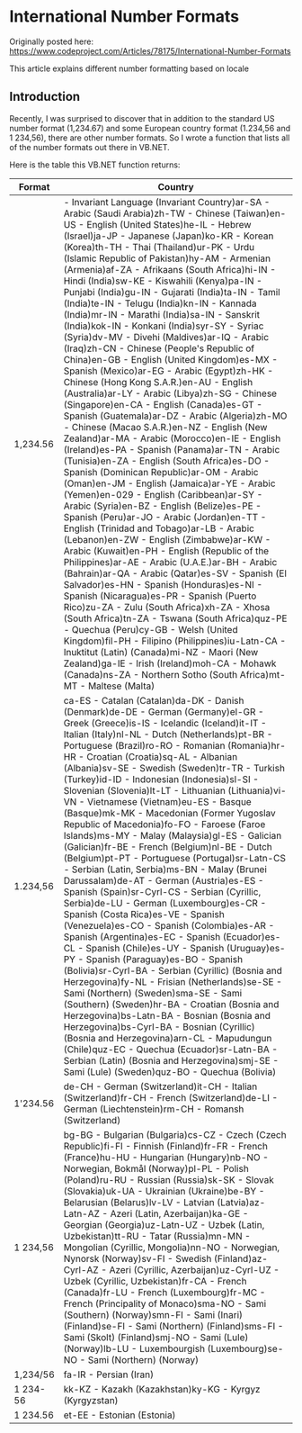 # International Number Formats

Originally posted here:
https://www.codeproject.com/Articles/78175/International-Number-Formats

This article explains different number formatting based on locale

## Introduction
Recently, I was surprised to discover that in addition to the standard US number format (1,234.67) and some European country format (1.234,56 and 1 234,56), 
there are other number formats. So I wrote a function that lists all of the number formats out there in VB.NET.

Here is the table this VB.NET function returns:

|Format|Country|
|--- |--- |
|1,234.56|- Invariant Language (Invariant Country)ar-SA - Arabic (Saudi Arabia)zh-TW - Chinese (Taiwan)en-US - English (United States)he-IL - Hebrew (Israel)ja-JP - Japanese (Japan)ko-KR - Korean (Korea)th-TH - Thai (Thailand)ur-PK - Urdu (Islamic Republic of Pakistan)hy-AM - Armenian (Armenia)af-ZA - Afrikaans (South Africa)hi-IN - Hindi (India)sw-KE - Kiswahili (Kenya)pa-IN - Punjabi (India)gu-IN - Gujarati (India)ta-IN - Tamil (India)te-IN - Telugu (India)kn-IN - Kannada (India)mr-IN - Marathi (India)sa-IN - Sanskrit (India)kok-IN - Konkani (India)syr-SY - Syriac (Syria)dv-MV - Divehi (Maldives)ar-IQ - Arabic (Iraq)zh-CN - Chinese (People's Republic of China)en-GB - English (United Kingdom)es-MX - Spanish (Mexico)ar-EG - Arabic (Egypt)zh-HK - Chinese (Hong Kong S.A.R.)en-AU - English (Australia)ar-LY - Arabic (Libya)zh-SG - Chinese (Singapore)en-CA - English (Canada)es-GT - Spanish (Guatemala)ar-DZ - Arabic (Algeria)zh-MO - Chinese (Macao S.A.R.)en-NZ - English (New Zealand)ar-MA - Arabic (Morocco)en-IE - English (Ireland)es-PA - Spanish (Panama)ar-TN - Arabic (Tunisia)en-ZA - English (South Africa)es-DO - Spanish (Dominican Republic)ar-OM - Arabic (Oman)en-JM - English (Jamaica)ar-YE - Arabic (Yemen)en-029 - English (Caribbean)ar-SY - Arabic (Syria)en-BZ - English (Belize)es-PE - Spanish (Peru)ar-JO - Arabic (Jordan)en-TT - English (Trinidad and Tobago)ar-LB - Arabic (Lebanon)en-ZW - English (Zimbabwe)ar-KW - Arabic (Kuwait)en-PH - English (Republic of the Philippines)ar-AE - Arabic (U.A.E.)ar-BH - Arabic (Bahrain)ar-QA - Arabic (Qatar)es-SV - Spanish (El Salvador)es-HN - Spanish (Honduras)es-NI - Spanish (Nicaragua)es-PR - Spanish (Puerto Rico)zu-ZA - Zulu (South Africa)xh-ZA - Xhosa (South Africa)tn-ZA - Tswana (South Africa)quz-PE - Quechua (Peru)cy-GB - Welsh (United Kingdom)fil-PH - Filipino (Philippines)iu-Latn-CA - Inuktitut (Latin) (Canada)mi-NZ - Maori (New Zealand)ga-IE - Irish (Ireland)moh-CA - Mohawk (Canada)ns-ZA - Northern Sotho (South Africa)mt-MT - Maltese (Malta)|
|1.234,56|ca-ES - Catalan (Catalan)da-DK - Danish (Denmark)de-DE - German (Germany)el-GR - Greek (Greece)is-IS - Icelandic (Iceland)it-IT - Italian (Italy)nl-NL - Dutch (Netherlands)pt-BR - Portuguese (Brazil)ro-RO - Romanian (Romania)hr-HR - Croatian (Croatia)sq-AL - Albanian (Albania)sv-SE - Swedish (Sweden)tr-TR - Turkish (Turkey)id-ID - Indonesian (Indonesia)sl-SI - Slovenian (Slovenia)lt-LT - Lithuanian (Lithuania)vi-VN - Vietnamese (Vietnam)eu-ES - Basque (Basque)mk-MK - Macedonian (Former Yugoslav Republic of Macedonia)fo-FO - Faroese (Faroe Islands)ms-MY - Malay (Malaysia)gl-ES - Galician (Galician)fr-BE - French (Belgium)nl-BE - Dutch (Belgium)pt-PT - Portuguese (Portugal)sr-Latn-CS - Serbian (Latin, Serbia)ms-BN - Malay (Brunei Darussalam)de-AT - German (Austria)es-ES - Spanish (Spain)sr-Cyrl-CS - Serbian (Cyrillic, Serbia)de-LU - German (Luxembourg)es-CR - Spanish (Costa Rica)es-VE - Spanish (Venezuela)es-CO - Spanish (Colombia)es-AR - Spanish (Argentina)es-EC - Spanish (Ecuador)es-CL - Spanish (Chile)es-UY - Spanish (Uruguay)es-PY - Spanish (Paraguay)es-BO - Spanish (Bolivia)sr-Cyrl-BA - Serbian (Cyrillic) (Bosnia and Herzegovina)fy-NL - Frisian (Netherlands)se-SE - Sami (Northern) (Sweden)sma-SE - Sami (Southern) (Sweden)hr-BA - Croatian (Bosnia and Herzegovina)bs-Latn-BA - Bosnian (Bosnia and Herzegovina)bs-Cyrl-BA - Bosnian (Cyrillic) (Bosnia and Herzegovina)arn-CL - Mapudungun (Chile)quz-EC - Quechua (Ecuador)sr-Latn-BA - Serbian (Latin) (Bosnia and Herzegovina)smj-SE - Sami (Lule) (Sweden)quz-BO - Quechua (Bolivia)|
|1'234.56|de-CH - German (Switzerland)it-CH - Italian (Switzerland)fr-CH - French (Switzerland)de-LI - German (Liechtenstein)rm-CH - Romansh (Switzerland)|
|1 234,56|bg-BG - Bulgarian (Bulgaria)cs-CZ - Czech (Czech Republic)fi-FI - Finnish (Finland)fr-FR - French (France)hu-HU - Hungarian (Hungary)nb-NO - Norwegian, Bokmål (Norway)pl-PL - Polish (Poland)ru-RU - Russian (Russia)sk-SK - Slovak (Slovakia)uk-UA - Ukrainian (Ukraine)be-BY - Belarusian (Belarus)lv-LV - Latvian (Latvia)az-Latn-AZ - Azeri (Latin, Azerbaijan)ka-GE - Georgian (Georgia)uz-Latn-UZ - Uzbek (Latin, Uzbekistan)tt-RU - Tatar (Russia)mn-MN - Mongolian (Cyrillic, Mongolia)nn-NO - Norwegian, Nynorsk (Norway)sv-FI - Swedish (Finland)az-Cyrl-AZ - Azeri (Cyrillic, Azerbaijan)uz-Cyrl-UZ - Uzbek (Cyrillic, Uzbekistan)fr-CA - French (Canada)fr-LU - French (Luxembourg)fr-MC - French (Principality of Monaco)sma-NO - Sami (Southern) (Norway)smn-FI - Sami (Inari) (Finland)se-FI - Sami (Northern) (Finland)sms-FI - Sami (Skolt) (Finland)smj-NO - Sami (Lule) (Norway)lb-LU - Luxembourgish (Luxembourg)se-NO - Sami (Northern) (Norway)|
|1,234/56|fa-IR - Persian (Iran)|
|1 234-56|kk-KZ - Kazakh (Kazakhstan)ky-KG - Kyrgyz (Kyrgyzstan)|
|1 234.56|et-EE - Estonian (Estonia)|


